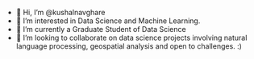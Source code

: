 - 👋 Hi, I’m @kushalnavghare
- 👀 I’m interested in Data Science and Machine Learning.
- 🌱 I’m currently a Graduate Student of Data Science
- 💞️ I’m looking to collaborate on data science projects involving natural language processing, geospatial analysis and open to challenges. :) 


<!---
kushalnavghare/kushalnavghare is a ✨ special ✨ repository because its `README.md` (this file) appears on your GitHub profile.
You can click the Preview link to take a look at your changes.
--->

